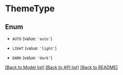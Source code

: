 # ThemeType


## Enum

* `AUTO` (value: `'auto'`)

* `LIGHT` (value: `'light'`)

* `DARK` (value: `'dark'`)

[[Back to Model list]](../README.md#documentation-for-models) [[Back to API list]](../README.md#documentation-for-api-endpoints) [[Back to README]](../README.md)


